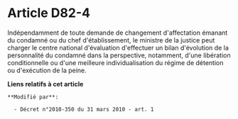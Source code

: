 # Article D82-4

Indépendamment de toute demande de changement d'affectation émanant du condamné ou du chef d'établissement, le ministre de la
justice peut charger le centre national d'évaluation d'effectuer un bilan d'évolution de la personnalité du condamné dans la
perspective, notamment, d'une libération conditionnelle ou d'une meilleure individualisation du régime de détention ou
d'exécution de la peine.

**Liens relatifs à cet article**

	**Modifié par**:

	  - Décret n°2010-350 du 31 mars 2010 - art. 1
